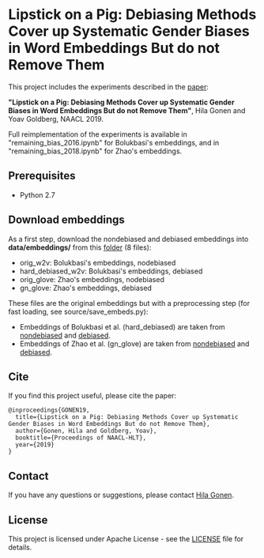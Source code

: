 # Lipstick on a Pig: Debiasing Methods Cover up Systematic Gender Biases in Word Embeddings But do not Remove Them

This project includes the experiments described in the [paper](https://arxiv.org/pdf/1903.03862.pdf): 

**"Lipstick on a Pig: Debiasing Methods Cover up Systematic Gender Biases in Word Embeddings But do not Remove Them"**, Hila Gonen and Yoav Goldberg, NAACL 2019.

Full reimplementation of the experiments is available in "remaining_bias_2016.ipynb" for Bolukbasi's embeddings, and in "remaining_bias_2018.ipynb" for Zhao's embeddings.  

## Prerequisites

* Python 2.7

## Download embeddings

As a first step, download the nondebiased and debiased embeddings into **data/embeddings/** from this [folder](https://drive.google.com/drive/folders/1pXL31TU0LPHw9J9p3BXep0O1p2A_rrDZ?usp=sharing) (8 files):

* orig_w2v: Bolukbasi's embeddings, nodebiased
* hard_debiased_w2v: Bolukbasi's embeddings, debiased
* orig_glove: Zhao's embeddings, nodebiased
* gn_glove: Zhao's embeddings, debiased

These files are the original embeddings but with a preprocessing step (for fast loading, see source/save_embeds.py):

* Embeddings of Bolukbasi et al. (hard_debiased) are taken from [nondebiased](https://code.google.com/archive/p/word2vec/) and [debiased](https://github.com/tolga-b/debiaswe).
* Embeddings of Zhao et al. (gn_glove) are taken from [nondebiased](https://drive.google.com/file/d/1jrbQmpB5ZNH4w54yujeAvNFAfVEG0SuE/view) and [debiased](https://github.com/uclanlp/gn_glove).



## Cite

If you find this project useful, please cite the paper:
```
@inproceedings{GONEN19,
  title={Lipstick on a Pig: Debiasing Methods Cover up Systematic Gender Biases in Word Embeddings But do not Remove Them},
  author={Gonen, Hila and Goldberg, Yoav},
  booktitle={Proceedings of NAACL-HLT},
  year={2019}
}
```

## Contact

If you have any questions or suggestions, please contact [Hila Gonen](mailto:hilagnn@gmail.com).

## License

This project is licensed under Apache License - see the [LICENSE](LICENSE) file for details.


